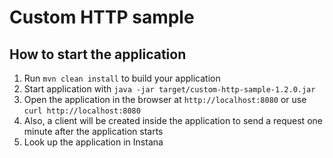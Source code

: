 # Custom HTTP sample

How to start the application
---

1. Run `mvn clean install` to build your application
1. Start application with `java -jar target/custom-http-sample-1.2.0.jar`
1. Open the application in the browser at `http://localhost:8080` or use `curl http://localhost:8080`
1. Also, a client will be created inside the application to send a request one minute after the application starts
1. Look up the application in Instana

